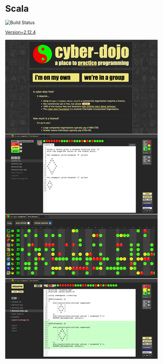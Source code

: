 # Scala

![Build Status](https://travis-ci.org/cyber-dojo-languages/scala.svg?branch=master)

[Version=2.12.4]((https://github.com/cyber-dojo-languages/scala/blob/master/check_version.sh))

![cyber-dojo.org home page](https://github.com/cyber-dojo/cyber-dojo/blob/master/shared/home_page_snapshot.png)
